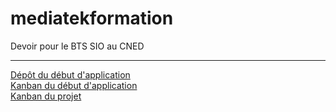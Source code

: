 # mediatekformation

Devoir pour le BTS SIO au CNED

---
[Dépôt du début d'application](https://github.com/CNED-SLAM/mediatekformation)  
[Kanban du début d'application](https://github.com/users/CNED-SLAM/projects/2/views/1)  
[Kanban du projet](https://github.com/users/JKerboeuf/projects/10/views/1)

